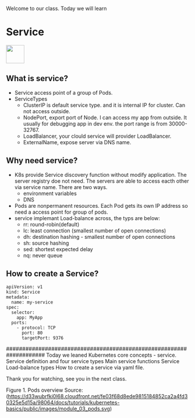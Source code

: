 Welcome to our class. Today we will learn 

# Service
<image src ="https://github.com/kubernetes/community/blob/master/icons/png/resources/labeled/svc-256.png?raw=true" width="50">   

## What is service?
- Service access point of a group of Pods.  
- ServiceTypes 
  - ClusterIP is default service type. and it is internal IP for cluster. Can not access outside.
  - NodePort, export port of Node. I can access my app from outside. It usually for debugging app in dev env. the port range is from 30000-32767. 
  - LoadBalancer, your clould  service will provider LoadBalancer.
  - ExternalName, expose server via DNS name.
  
## Why need service?
- K8s provide Service discovery function without modify application. The server  registry doe not need. The servers are able to access eacth other via service name. There are two ways.  
  -  environment variables 
  -  DNS
- Pods are nonpermanent resources. Each Pod gets its own IP address so need a access point for group of pods.
- service implemant Load-balance across, the typs are below:
  -  rr: round-robin(default)
  -  lc: least connection (smallest number of open connections)
  -  dh: destination hashing - smallest number of open connections
  -  sh: source hashing
  -  sed: shortest expected delay
  -  nq: never queue
## How to create a Service?
```
apiVersion: v1
kind: Service
metadata:
  name: my-service
spec:
  selector:
    app: MyApp
  ports:
    - protocol: TCP
      port: 80
      targetPort: 9376
```
####################################################################
Today we leaned Kubernetes core concepts - service.
Service definition and four service types
Main service functions
Service Load-balance types
How to create a service via yaml file.

Thank you for watching, see you in the next class.


Figure 1. Pods overview 
Source:(https://d33wubrfki0l68.cloudfront.net/fe03f68d8ede9815184852ca2a4fd30325e5d15a/98064/docs/tutorials/kubernetes-basics/public/images/module_03_pods.svg)

